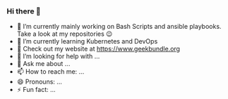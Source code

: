 ### Hi there 👋

- 🔭 I’m currently mainly working on Bash Scripts and ansible playbooks. Take a look at my repositories 😉
- 🌱 I’m currently learning Kubernetes and DevOps
- 📄 Check out my website at https://www.geekbundle.org
- 🤔 I’m looking for help with ...
- 💬 Ask me about ...
- 📫 How to reach me: ...
- 😄 Pronouns: ...
- ⚡ Fun fact: ...
